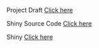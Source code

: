 Project Draft [Click here](Project5.html)

Shiny Source Code [Click here](Shiny.R)

Shiny [Click here](https://dursunk.shinyapps.io/DataJugglers-Shiny/)



